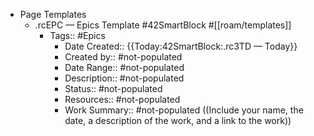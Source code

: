 - Page Templates
    - .rcEPC — Epics Template #42SmartBlock #[[roam/templates]]
        - Tags:: #Epics
            - Date Created:: {{Today:42SmartBlock:.rc3TD — Today}}
            - Created by:: #not-populated
            - Date Range:: #not-populated
            - Description:: #not-populated
            - Status:: #not-populated
            - Resources:: #not-populated
            - Work Summary:: #not-populated ((Include your name, the date, a description of the work, and a link to the work))
